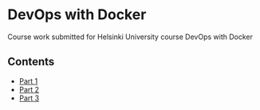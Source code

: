 # DevOps with Docker
Course work submitted for Helsinki University course DevOps with Docker

## Contents

- [Part 1](part1)
- [Part 2](part2)
- [Part 3](part3)

